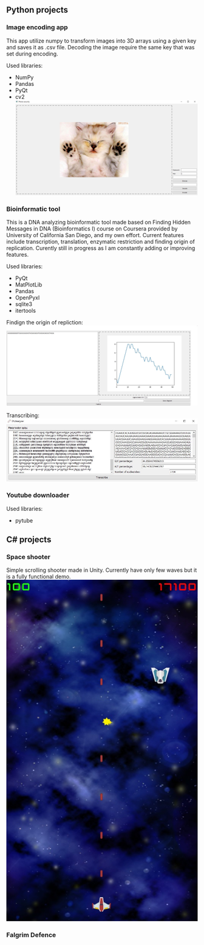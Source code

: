## Python projects
### Image encoding app
  This app utilize numpy to transform images into 3D arrays using a given key and saves it as .csv file. Decoding the image require the same key that was set during encoding. 

Used libraries:
* NumPy
* Pandas
* PyQt
* cv2 
![alt text](Capture.PNG)

### Bioinformatic tool
  This is a DNA analyzing bioinformatic tool made based on Finding Hidden Messages in DNA (Bioinformatics I) course on Coursera provided by University of California San Diego, and my own effort. Current features include transcription, translation, enzymatic restriction and finding origin of replication. Curently still in progress as I am constantly adding or improving features.

Used libraries: 
* PyQt
* MatPlotLib
* Pandas
* OpenPyxl
* sqlite3
* itertools

Findign the origin of repliction:
![alt text](Ori.JPG)

Transcribing:
![alt text](Transcribe.JPG)
 
### Youtube downloader

Used libraries: 
* pytube

## C# projects
### Space shooter
Simple scrolling shooter made in Unity. Currently have only few waves but it is a fully functional demo.
![alt text](Spaceshooter.jpg)

### Falgrim Defence
